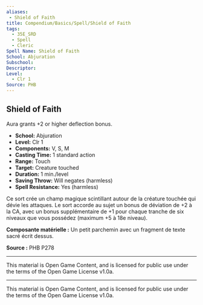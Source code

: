 ```yaml
---
aliases:
 - Shield of Faith
title: Compendium/Basics/Spell/Shield of Faith
tags:
  - 35E_SRD
  - Spell
  - Cleric
Spell Name: Shield of Faith
School: Abjuration
Subschool:
Descriptor:
Level:
  - Clr 1
Source: PHB
---
```


## Shield of Faith

Aura grants +2 or higher deflection bonus.

- **School:** Abjuration  
- **Level:** Clr 1  
- **Components:** V, S, M  
- **Casting Time:** 1 standard action  
- **Range:** Touch  
- **Target:** Creature touched  
- **Duration:** 1 min./level  
- **Saving Throw:** Will negates (harmless)  
- **Spell Resistance:** Yes (harmless)  

Ce sort crée un champ magique scintillant autour de la créature touchée qui dévie les attaques. Le sort accorde au sujet un bonus de déviation de +2 à la CA, avec un bonus supplémentaire de +1 pour chaque tranche de six niveaux que vous possédez (maximum +5 à 18e niveau).

**Composante matérielle :** Un petit parchemin avec un fragment de texte sacré écrit dessus.


**Source :** PHB P278

---



This material is Open Game Content, and is licensed for public use under  
the terms of the Open Game License v1.0a.

---

This material is Open Game Content, and is licensed for public use under the terms of the Open Game License v1.0a.
